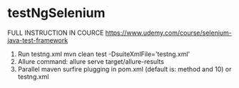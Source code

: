 # testNgSelenium

FULL INSTRUCTION IN COURCE
https://www.udemy.com/course/selenium-java-test-framework



1. Run testng.xml
   mvn clean test -DsuiteXmlFile='testng.xml'
2. Allure command:
   allure serve target/allure-results
3. Parallel
   maven surfire plugging in pom.xml (default is: method and 10)
	or
   testng.xml

